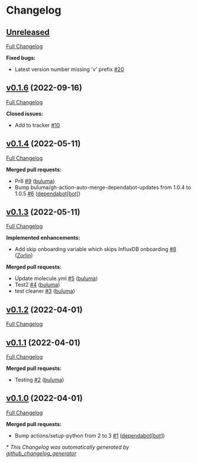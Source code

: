 # Changelog

## [Unreleased](https://github.com/buluma/ansible-role-influxdb2/tree/HEAD)

[Full Changelog](https://github.com/buluma/ansible-role-influxdb2/compare/v0.1.6...HEAD)

**Fixed bugs:**

- Latest version number missing 'v' prefix [\#20](https://github.com/buluma/ansible-role-influxdb2/issues/20)

## [v0.1.6](https://github.com/buluma/ansible-role-influxdb2/tree/v0.1.6) (2022-09-16)

[Full Changelog](https://github.com/buluma/ansible-role-influxdb2/compare/v0.1.4...v0.1.6)

**Closed issues:**

- Add to tracker [\#10](https://github.com/buluma/ansible-role-influxdb2/issues/10)

## [v0.1.4](https://github.com/buluma/ansible-role-influxdb2/tree/v0.1.4) (2022-05-11)

[Full Changelog](https://github.com/buluma/ansible-role-influxdb2/compare/v0.1.3...v0.1.4)

**Merged pull requests:**

- Pr8 [\#9](https://github.com/buluma/ansible-role-influxdb2/pull/9) ([buluma](https://github.com/buluma))
- Bump buluma/gh-action-auto-merge-dependabot-updates from 1.0.4 to 1.0.5 [\#6](https://github.com/buluma/ansible-role-influxdb2/pull/6) ([dependabot[bot]](https://github.com/apps/dependabot))

## [v0.1.3](https://github.com/buluma/ansible-role-influxdb2/tree/v0.1.3) (2022-05-11)

[Full Changelog](https://github.com/buluma/ansible-role-influxdb2/compare/v0.1.2...v0.1.3)

**Implemented enhancements:**

- Add skip onboarding variable which skips InfluxDB onboarding [\#8](https://github.com/buluma/ansible-role-influxdb2/pull/8) ([Zorlin](https://github.com/Zorlin))

**Merged pull requests:**

- Update molecule.yml [\#5](https://github.com/buluma/ansible-role-influxdb2/pull/5) ([buluma](https://github.com/buluma))
- Test2 [\#4](https://github.com/buluma/ansible-role-influxdb2/pull/4) ([buluma](https://github.com/buluma))
- test cleaner [\#3](https://github.com/buluma/ansible-role-influxdb2/pull/3) ([buluma](https://github.com/buluma))

## [v0.1.2](https://github.com/buluma/ansible-role-influxdb2/tree/v0.1.2) (2022-04-01)

[Full Changelog](https://github.com/buluma/ansible-role-influxdb2/compare/v0.1.1...v0.1.2)

## [v0.1.1](https://github.com/buluma/ansible-role-influxdb2/tree/v0.1.1) (2022-04-01)

[Full Changelog](https://github.com/buluma/ansible-role-influxdb2/compare/v0.1.0...v0.1.1)

**Merged pull requests:**

- Testing [\#2](https://github.com/buluma/ansible-role-influxdb2/pull/2) ([buluma](https://github.com/buluma))

## [v0.1.0](https://github.com/buluma/ansible-role-influxdb2/tree/v0.1.0) (2022-04-01)

[Full Changelog](https://github.com/buluma/ansible-role-influxdb2/compare/acadffa78f01038127175484f9cc831affff0904...v0.1.0)

**Merged pull requests:**

- Bump actions/setup-python from 2 to 3 [\#1](https://github.com/buluma/ansible-role-influxdb2/pull/1) ([dependabot[bot]](https://github.com/apps/dependabot))



\* *This Changelog was automatically generated by [github_changelog_generator](https://github.com/github-changelog-generator/github-changelog-generator)*
